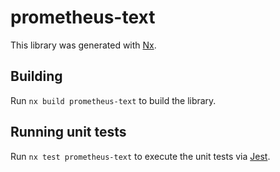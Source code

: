 # prometheus-text

This library was generated with [Nx](https://nx.dev).

## Building

Run `nx build prometheus-text` to build the library.

## Running unit tests

Run `nx test prometheus-text` to execute the unit tests via [Jest](https://jestjs.io).
